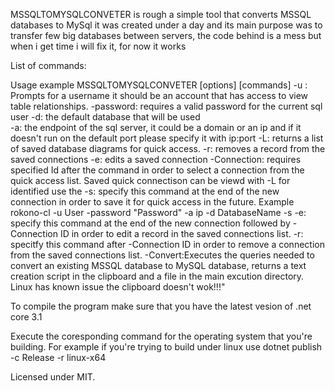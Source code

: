 MSSQLTOMYSQLCONVETER is rough a simple tool that converts MSSQL databases to MySql it was created under a day and its main purpose was to transfer few big databases between servers,
the code behind is a mess but when i get time i will fix it, for now it works


List of commands:


 Usage example MSSQLTOMYSQLCONVETER [options] [commands]
-u : Prompts for a username it should be an account that has access to view table relationships. 
-password: requires a valid password for the current sql user
-d: the default database that will be used  
-a: the endpoint of the sql server, it could be a domain or an ip and if it doesn't run on the default port please specify it with ip:port
-L: returns a list of saved database diagrams for quick access.
-r: removes a record from the saved connections
-e: edits a saved connection
-Connection: requires specified Id after the command in order to select a connection from the quick access list. Saved quick connectison can be viewd with -L for identified use the 
-s: specify this command at the end of the new connection in order to save it for quick access in the future. Example rokono-cl -u User -password \"Password\" -a ip -d DatabaseName  -s 
-e: specify this command at the end of the new connection followed by -Connection ID in order to edit a record in the saved connections list.
-r: specitfy this command after -Connection ID in order to remove a connection from the saved connections list.
-Convert:Executes the queries needed to convert an existing MSSQL database to MySQL database, returns a text  creation script in the clipboard and a file in the main excution directory. Linux has known issue the clipboard doesn't wok!!!"


To compile the program make sure that you have the latest vesion of .net core 3.1

Execute the coresponding command for the operating system that you're building. 
For example if you're trying to build under linux use dotnet publish -c Release -r linux-x64



Licensed under MIT.
